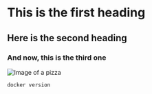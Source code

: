 # This is the first heading
## Here is the second heading 
### And now, this is the third one

![Image of a pizza](https://upload.wikimedia.org/wikipedia/commons/thumb/9/91/Pizza-3007395.jpg/250px-Pizza-3007395.jpg)

```
docker version
```
